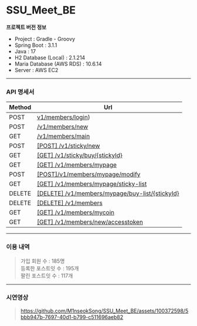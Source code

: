 # SSU_Meet_BE
**프로젝트 버전 정보**
- Project : Gradle - Groovy
- Spring Boot : 3.1.1
- Java : 17
- H2 Database (Local) : 2.1.214
- Maria Database (AWS RDS) : 10.6.14
- Server : AWS EC2
---

### API 명세서 <br>
| Method | Url                                                                                                                                                         
|--------|-------------------------------------------------------------------------------------------------------------------------------------------------------------
| POST   | [v1/members/login](https://sweltering-libra-d74.notion.site/POST-v1-members-login-923da43c7f4047e2b569436201bd2f08?pvs=4))                                  
| POST   | [ /v1/members/new](https://www.notion.so/POST-v1-members-new-5272baf79620496da44f6324e00f90a0?pvs=21)                                                       
| GET    | [ /v1/members/main](https://sweltering-libra-d74.notion.site/GET-v1-members-main-928e910f149d4003ac7cd9d2f0910e77?pvs=4)                                    
| POST   | [[POST] /v1/sticky/new ](https://www.notion.so/POST-v1-sticky-new-aaedeecb166144b686dc8ebc19b82af8?pvs=21)                                                  
| GET    | [[GET] /v1/sticky/buy/{stickyId}](https://www.notion.so/GET-v1-sticky-buy-stickyId-4ccb6e6784cd44699f8e06a067d41865?pvs=21)                                 
| GET    | [[GET] /v1/members/mypage](https://www.notion.so/GET-v1-members-mypage-c9834c73177b472e8b9b019914642da1?pvs=21)                                             
| POST   | [[POST]/v1/members/mypage/modify](https://www.notion.so/POST-v1-members-mypage-modify-7067505f30234498992e714bd3204f8d?pvs=21)                              
| GET    | [[GET] /v1/members/mypage/sticky-list](https://www.notion.so/GET-v1-members-mypage-sticky-list-364fe31eb56148f89e3dd71e3e0c3017?pvs=21)                     
| DELETE | [[DELETE] /v1/members/mypage/buy-list/{stickyId}](https://www.notion.so/DELETE-v1-members-mypage-buy-list-stickyId-a781561727dd41a2be6d2b4fef6b076a?pvs=21) 
| DELETE | [[DELETE] /v1/members](https://www.notion.so/DELETE-v1-members-5b66d73a4d27491f8657f9aa1806f5a1?pvs=21)                                                     
| GET    | [[GET] /v1/members/mycoin](https://www.notion.so/GET-v1-members-mycoin-885c03deafc542eeb14107395e5b76e6?pvs=21)                                             
| GET    | [[GET] /v1/members/new/accesstoken](https://www.notion.so/GET-v1-members-new-accesstoken-6734e8f66aba4195b00a229fbbfc26d8?pvs=21)                           




---


### 이용 내역 <br>
> 가입 회원 수 : 185명 <br>
> 등록한 포스트잇 수 : 195개 <br>
> 팔린 포스트잇 수 : 117개 <br>

---
### 시연영상

> https://github.com/M1nseokSong/SSU_Meet_BE/assets/100372598/5bbb947b-7697-40d1-b799-c511696aeb82



